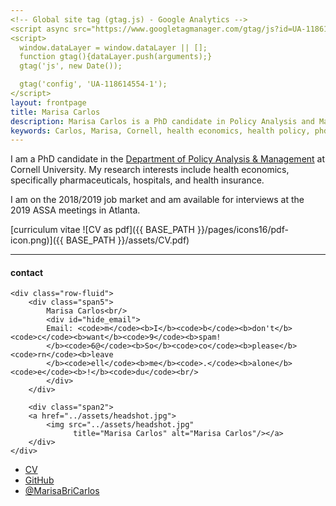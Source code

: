 ```yaml
---
<!-- Global site tag (gtag.js) - Google Analytics -->
<script async src="https://www.googletagmanager.com/gtag/js?id=UA-118614554-1"></script>
<script>
  window.dataLayer = window.dataLayer || [];
  function gtag(){dataLayer.push(arguments);}
  gtag('js', new Date());

  gtag('config', 'UA-118614554-1');
</script>
layout: frontpage
title: Marisa Carlos
description: Marisa Carlos is a PhD candidate in Policy Analysis and Management and Cornell Univeristy 
keywords: Carlos, Marisa, Cornell, health economics, health policy, phd, PAM
---
```


I am a PhD candidate in the [Department of Policy Analysis &amp; Management](http://www.human.cornell.edu/pam) at Cornell University.
My research interests include health economics, specifically pharmaceuticals, hospitals, and health insurance.

I am on the 2018/2019 job market and am available for interviews at the 2019 ASSA meetings in Atlanta. 

[curriculum vitae ![CV as pdf]({{ BASE_PATH }}/pages/icons16/pdf-icon.png)]({{ BASE_PATH }}/assets/CV.pdf)<br/>


---

<div class="container">
<h4><a name="contact"></a>contact</h4>

    <div class="row-fluid">
        <div class="span5">
            Marisa Carlos<br/>
            <div id="hide_email">
            Email: <code>m</code><b>I</b><code>b</code><b>don't</b><code>c</code><b>want</b><code>9</code><b>spam!
            </b><code>6@</code><b>So</b><code>co</code><b>please</b><code>rn</code><b>leave
            </b><code>ell</code><b>me</b><code>.</code><b>alone</b><code>e</code><b>!</b><code>du</code><br/>
            </div>
        </div>

        <div class="span2">
        <a href="../assets/headshot.jpg">
            <img src="../assets/headshot.jpg"
                  title="Marisa Carlos" alt="Marisa Carlos"/></a>
        </div>
    </div>
</div>

<div class="navbar">
  <div class="navbar-inner">
      <ul class="nav">
          <li><a href="{{ BASE_PATH }}/assets/CV.pdf">CV</a></li>
          <li><a href="https://github.com/mbcarlos">GitHub</a></li>
          <li><a href="https://twitter.com/MarisaBriCarlos">@MarisaBriCarlos</a></li>
      </ul>
  </div>
</div>